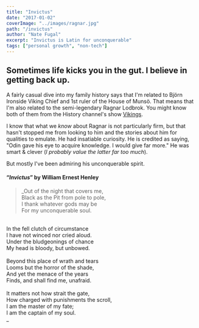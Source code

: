 ```yaml
---
title: "Invictus"
date: "2017-01-02"
coverImage: "../images/ragnar.jpg"
path: "/invictus"
author: "Nate Fugal"
excerpt: "Invictus is Latin for unconquerable"
tags: ["personal growth", "non-tech"]
---
```

## Sometimes life kicks you in the gut. I believe in getting back up.

A fairly casual dive into my family history says that I'm related to Björn Ironside Viking Chief and 1st ruler of the House of Munsö. That means that I'm also related to the semi-legendary Ragnar Lodbrok. You might know both of them from the History channel's show [Vikings](https://www.thetvdb.com/series/vikings).

I know that what we _know_ about Ragnar is not particularly firm, but that hasn't stopped me from looking to him and the stories about him for qualities to emulate. He had insatiable curiosity. He is credited as saying, "Odin gave his eye to acquire knowledge. I would give far more." He was smart & clever (_I probably value the latter far too much_).

But mostly I've been admiring his unconquerable spirit.

#### “_Invictus_” by William Ernest Henley

>_Out of the night that covers me, <br />
Black as the Pit from pole to pole, <br />
I thank whatever gods may be <br />
For my unconquerable soul. <br />
<br />
In the fell clutch of circumstance <br />
I have not winced nor cried aloud. <br />
Under the bludgeonings of chance <br />
My head is bloody, but unbowed. <br />
<br />
Beyond this place of wrath and tears <br />
Looms but the horror of the shade, <br />
And yet the menace of the years <br />
Finds, and shall find me, unafraid. <br />
<br />
It matters not how strait the gate, <br />
How charged with punishments the scroll, <br />
I am the master of my fate; <br />
I am the captain of my soul. <br />_
